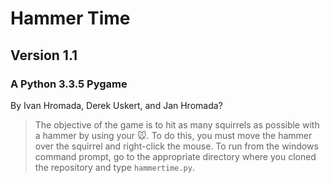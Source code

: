 Hammer Time
===========
Version 1.1
-----------
### A Python 3.3.5 Pygame

By Ivan Hromada, Derek Uskert, and Jan Hromada? 

>The objective of the game is to hit as many squirrels as possible with a hammer by using your :mouse:. To do this, you must move the hammer over the squirrel and right-click the mouse. To run from the windows command prompt, go to the appropriate directory where you cloned the repository and type `hammertime.py`.
